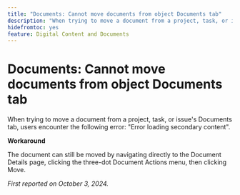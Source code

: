 ```yaml
---
title: "Documents: Cannot move documents from object Documents tab"
description: "When trying to move a document from a project, task, or issue's Documents tab, users encounter the following error: Error loading secondary content."
hidefromtoc: yes
feature: Digital Content and Documents
---
```

# Documents: Cannot move documents from object Documents tab

When trying to move a document from a project, task, or issue's Documents tab, users encounter the following error: "Error loading secondary content". 

**Workaround**

The document can still be moved by navigating directly to the Document Details page, clicking the three-dot Document Actions menu, then clicking Move.

_First reported on October 3, 2024._

